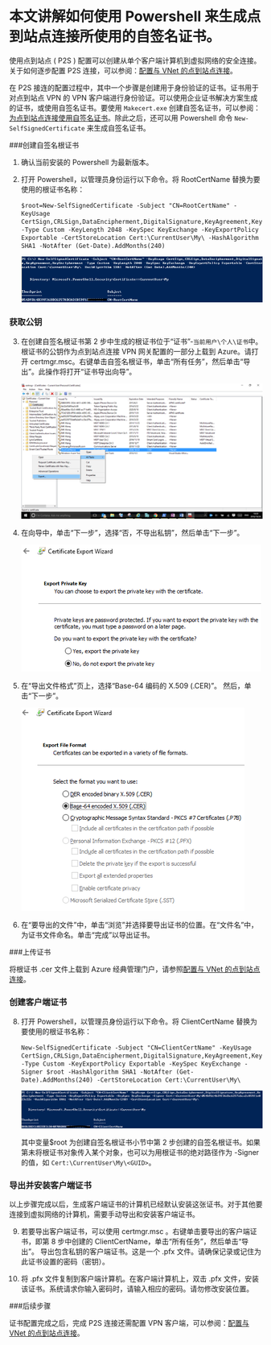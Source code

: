 <properties
	pageTitle="本文讲解如何使用 Powershell 来生成点到站点连接所使用的自签名证书"
	description="本文讲解如何使用 Powershell 来生成点到站点连接所使用的自签名证书"
	services="virtual-network"
	documentationCenter=""
	authors=""
	manager=""
	editor=""
	tags=""/>

<tags
	ms.service="virtual-network-aog"
	ms.date="10/27/2016"
	wacn.date="11/03/2016"/>



# 本文讲解如何使用 Powershell 来生成点到站点连接所使用的自签名证书。

使用点到站点 ( P2S ) 配置可以创建从单个客户端计算机到虚拟网络的安全连接。关于如何逐步配置 P2S 连接，可以参阅：[配置与 VNet 的点到站点连接](/documentation/articles/vpn-gateway-howto-point-to-site-classic-azure-portal/)。

在 P2S 接连的配置过程中，其中一个步骤是创建用于身份验证的证书。证书用于对点到站点 VPN 的 VPN 客户端进行身份验证。可以使用企业证书解决方案生成的证书，或使用自签名证书。要使用 `Makecert.exe` 创建自签名证书，可以参阅：[为点到站点连接使用自签名证书](/documentation/articles/vpn-gateway-certificates-point-to-site/)。除此之后，还可以用 Powershell 命令 `New-SelfSignedCertificate` 来生成自签名证书。

###创建自签名根证书

1.	确认当前安装的 Powershell 为最新版本。

2.	打开 Powershell，以管理员身份运行以下命令。将 RootCertName 替换为要使用的根证书名称：


		$root=New-SelfSignedCertificate -Subject "CN=RootCertName" -KeyUsage CertSign,CRLSign,DataEncipherment,DigitalSignature,KeyAgreement,KeyEncipherment -Type Custom -KeyLength 2048 -KeySpec KeyExchange -KeyExportPolicy Exportable -CertStoreLocation Cert:\CurrentUser\My\ -HashAlgorithm SHA1 -NotAfter (Get-Date).AddMonths(240)

	![](./media/aog-virtual-network-point-to-site-generate-certificate/self-signed-certificate.png)

### 获取公钥

3.	在创建自签名根证书第 2 步中生成的根证书位于“证书”-`当前用户\个人\证书`中。根证书的公钥作为点到站点连接 VPN 网关配置的一部分上载到 Azure。请打开 certmgr.msc。右键单击自签名根证书，单击“所有任务”，然后单击“导出”。此操作将打开“证书导出向导”。

	 ![](./media/aog-virtual-network-point-to-site-generate-certificate/task.png)

4.	在向导中，单击“下一步”，选择“否，不导出私钥”，然后单击“下一步”。

	
 	 ![](./media/aog-virtual-network-point-to-site-generate-certificate/export-next.png)

5.	在“导出文件格式”页上，选择“Base-64 编码的 X.509 (.CER)”。 然后，单击“下一步”。
 
 	![](./media/aog-virtual-network-point-to-site-generate-certificate/export-last.png)

6.	在“要导出的文件”中，单击“浏览”并选择要导出证书的位置。在“文件名”中，为证书文件命名。单击“完成”以导出证书。

###上传证书

将根证书 .cer 文件上载到 Azure 经典管理门户，请参照[配置与 VNet 的点到站点连接](/documentation/articles/vpn-gateway-howto-point-to-site-classic-azure-portal/)。

### 创建客户端证书

8.	打开 Powershell，以管理员身份运行以下命令。将 ClientCertName 替换为要使用的根证书名称：


		New-SelfSignedCertificate -Subject "CN=ClientCertName" -KeyUsage CertSign,CRLSign,DataEncipherment,DigitalSignature,KeyAgreement,KeyEncipherment -Type Custom -KeyExportPolicy Exportable -KeySpec KeyExchange -Signer $root -HashAlgorithm SHA1 -NotAfter (Get-Date).AddMonths(240) -CertStoreLocation Cert:\CurrentUser\My\

 	![](./media/aog-virtual-network-point-to-site-generate-certificate/client-certificate.png)

	其中变量$root 为创建自签名根证书小节中第 2 步创建的自签名根证书。如果第未将根证书对象传入某个对象，也可以为用根证书的绝对路径作为 -Signer 的值，如 `Cert:\CurrentUser\My\<GUID>`。

### 导出并安装客户端证书

以上步骤完成以后，生成客户端证书的计算机已经默认安装这张证书。对于其他要连接到虚拟网络的计算机，需要手动导出和安装客户端证书。

9.	若要导出客户端证书，可以使用 certmgr.msc 。右键单击要导出的客户端证书，即第 8 步中创建的 ClientCertName，单击“所有任务”，然后单击“导出”。
导出包含私钥的客户端证书。这是一个 .pfx 文件。请确保记录或记住为此证书设置的密码（密钥）。

10.	将 .pfx 文件复制到客户端计算机。在客户端计算机上，双击 .pfx 文件，安装该证书。系统请求你输入密码时，请输入相应的密码。请勿修改安装位置。

###后续步骤

证书配置完成之后，完成 P2S 连接还需配置 VPN 客户端，可以参阅：[配置与 VNet 的点到站点连接](/documentation/articles/vpn-gateway-howto-point-to-site-classic-azure-portal/)。



